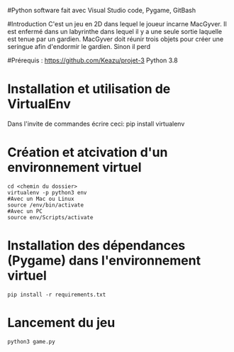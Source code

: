 #Python software fait avec Visual Studio code, Pygame, GitBash

#Introduction
C'est un jeu en 2D dans lequel le joueur incarne MacGyver. 
Il est enfermé dans un labyrinthe dans lequel il y a une seule sortie laquelle est tenue par un gardien. 
MacGyver doit réunir trois objets pour créer une seringue afin d'endormir le gardien.
Sinon il perd

#Prérequis : 
https://github.com/Keazu/projet-3
Python 3.8

# Installation et utilisation de VirtualEnv
Dans l'invite de commandes écrire ceci:
	pip install virtualenv
	
# Création et atcivation d'un environnement virtuel
	cd <chemin du dossier>
	virtualenv -p python3 env
	#Avec un Mac ou Linux
	source /env/bin/activate
	#Avec un PC
	source env/Scripts/activate
	
# Installation des dépendances (Pygame) dans l'environnement virtuel
	pip install -r requirements.txt
	
# Lancement du jeu
	python3 game.py